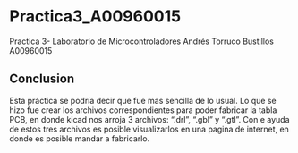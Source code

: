 # Practica3_A00960015
Practica 3- Laboratorio de Microcontroladores 
Andrés Torruco Bustillos
A00960015

## Conclusion
Esta práctica se podría decir que fue mas sencilla de lo usual. Lo que se hizo fue crear los archivos correspondientes para poder fabricar la tabla PCB, en donde kicad nos arroja 3 archivos: “.drl”, “.gbl” y “.gtl”. Con e ayuda de estos tres archivos es posible visualizarlos en una pagina de internet, en donde es posible mandar a fabricarlo.
